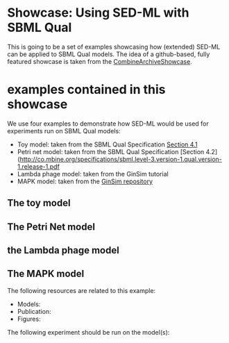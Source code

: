 # Showcase: Using SED-ML with SBML Qual
This is going to be a set of examples showcasing how (extended) SED-ML can be applied to SBML Qual models. 
The idea of a github-based, fully featured showcase is taken from the [CombineArchiveShowcase](https://github.com/SemsProject/CombineArchiveShowCase).  

# examples contained in this showcase

We use four examples to demonstrate how SED-ML would be used for experiments run on SBML Qual models:


 * Toy model: taken from the SBML Qual Specification [Section 4.1](http://co.mbine.org/specifications/sbml.level-3.version-1.qual.version-1.release-1.pdf)
  * Petri net model: taken from the SBML Qual Specification [Section 4.2](http://co.mbine.org/specifications/sbml.level-3.version-1.qual.version-1.release-1.pdf
 * Lambda phage model: taken from the GinSim tutorial
 *  MAPK model: taken from the [GinSim repository](http://ginsim.org/node/173)

  ## The toy model


  ## The Petri Net model


  ## the Lambda phage model




  ## The MAPK model

The following resources are related to this example:
* Models: 
* Publication:
* Figures: 

The following experiment should be run on the model(s):




